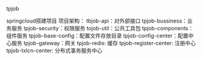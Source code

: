 tpjob

springcloud搭建项目
项目架构：
tbjob-api：对外部接口
tpjob-bussiness：业务服务
    tpjob-security：权限服务
    tojob-util：公共工具包
tpjob-components：组件服务
    tpjob-base-config：配置文件存放目录
    tpjob-config-center：配置中心服务
    tpjob-gateway：网关
    tpjob-redis: 缓存
    tpjob-register-center: 注册中心
    tpjob-txlcn-center: 分布式事务服务中心
